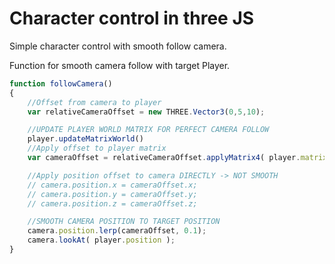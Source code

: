 # Character control in three JS

Simple character control with smooth follow camera.

Function for smooth camera follow with target Player.
```javascript
function followCamera()
{
    //Offset from camera to player
    var relativeCameraOffset = new THREE.Vector3(0,5,10);

    //UPDATE PLAYER WORLD MATRIX FOR PERFECT CAMERA FOLLOW
    player.updateMatrixWorld()
    //Apply offset to player matrix
	var cameraOffset = relativeCameraOffset.applyMatrix4( player.matrixWorld );

    //Apply position offset to camera DIRECTLY -> NOT SMOOTH
	// camera.position.x = cameraOffset.x;
	// camera.position.y = cameraOffset.y;
    // camera.position.z = cameraOffset.z;

    //SMOOTH CAMERA POSITION TO TARGET POSITION
    camera.position.lerp(cameraOffset, 0.1);
    camera.lookAt( player.position );
}
```